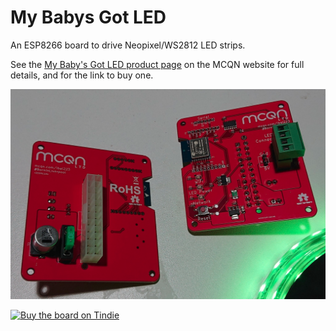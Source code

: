 # My Babys Got LED

An ESP8266 board to drive Neopixel/WS2812 LED strips.

See the [My Baby's Got LED product page](https://mcqn.com/ibal223) on the MCQN website for full details, and for the link to buy one.

![Photo of the front and back of the finished PCB](MyBabysGotLED-front-and-back.png)

[![Buy the board on Tindie](https://d2ss6ovg47m0r5.cloudfront.net/badges/tindie-larges.png)](https://www.tindie.com/products/mcqn_ltd/my-babys-got-led/?ref=offsite_badges&utm_source=sellers_mcqn_ltd&utm_medium=badges&utm_campaign=badge_large)

